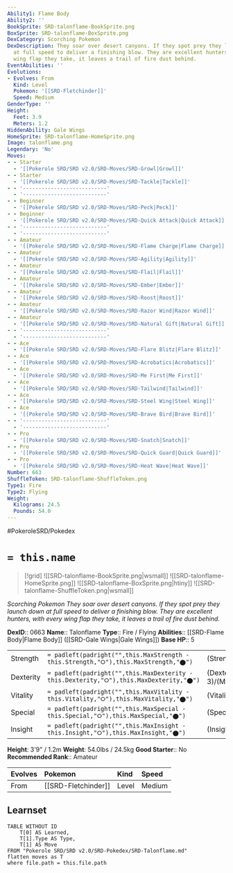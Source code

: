 ```yaml
---
Ability1: Flame Body
Ability2: ''
BookSprite: SRD-talonflame-BookSprite.png
BoxSprite: SRD-talonflame-BoxSprite.png
DexCategory: Scorching Pokemon
DexDescription: They soar over desert canyons. If they spot prey they launch down
  at full speed to deliver a finishing blow. They are excellent hunters, with every
  wing flap they take, it leaves a trail of fire dust behind.
EventAbilities: ''
Evolutions:
- Evolves: From
  Kind: Level
  Pokemon: '[[SRD-Fletchinder]]'
  Speed: Medium
GenderType: ''
Height:
  Feet: 3.9
  Meters: 1.2
HiddenAbility: Gale Wings
HomeSprite: SRD-talonflame-HomeSprite.png
Image: talonflame.png
Legendary: 'No'
Moves:
- - Starter
  - '[[Pokerole SRD/SRD v2.0/SRD-Moves/SRD-Growl|Growl]]'
- - Starter
  - '[[Pokerole SRD/SRD v2.0/SRD-Moves/SRD-Tackle|Tackle]]'
- - '---------------------------'
  - '---------------------------'
- - Beginner
  - '[[Pokerole SRD/SRD v2.0/SRD-Moves/SRD-Peck|Peck]]'
- - Beginner
  - '[[Pokerole SRD/SRD v2.0/SRD-Moves/SRD-Quick Attack|Quick Attack]]'
- - '---------------------------'
  - '---------------------------'
- - Amateur
  - '[[Pokerole SRD/SRD v2.0/SRD-Moves/SRD-Flame Charge|Flame Charge]]'
- - Amateur
  - '[[Pokerole SRD/SRD v2.0/SRD-Moves/SRD-Agility|Agility]]'
- - Amateur
  - '[[Pokerole SRD/SRD v2.0/SRD-Moves/SRD-Flail|Flail]]'
- - Amateur
  - '[[Pokerole SRD/SRD v2.0/SRD-Moves/SRD-Ember|Ember]]'
- - Amateur
  - '[[Pokerole SRD/SRD v2.0/SRD-Moves/SRD-Roost|Roost]]'
- - Amateur
  - '[[Pokerole SRD/SRD v2.0/SRD-Moves/SRD-Razor Wind|Razor Wind]]'
- - Amateur
  - '[[Pokerole SRD/SRD v2.0/SRD-Moves/SRD-Natural Gift|Natural Gift]]'
- - '---------------------------'
  - '---------------------------'
- - Ace
  - '[[Pokerole SRD/SRD v2.0/SRD-Moves/SRD-Flare Blitz|Flare Blitz]]'
- - Ace
  - '[[Pokerole SRD/SRD v2.0/SRD-Moves/SRD-Acrobatics|Acrobatics]]'
- - Ace
  - '[[Pokerole SRD/SRD v2.0/SRD-Moves/SRD-Me First|Me First]]'
- - Ace
  - '[[Pokerole SRD/SRD v2.0/SRD-Moves/SRD-Tailwind|Tailwind]]'
- - Ace
  - '[[Pokerole SRD/SRD v2.0/SRD-Moves/SRD-Steel Wing|Steel Wing]]'
- - Ace
  - '[[Pokerole SRD/SRD v2.0/SRD-Moves/SRD-Brave Bird|Brave Bird]]'
- - '---------------------------'
  - '---------------------------'
- - Pro
  - '[[Pokerole SRD/SRD v2.0/SRD-Moves/SRD-Snatch|Snatch]]'
- - Pro
  - '[[Pokerole SRD/SRD v2.0/SRD-Moves/SRD-Quick Guard|Quick Guard]]'
- - Pro
  - '[[Pokerole SRD/SRD v2.0/SRD-Moves/SRD-Heat Wave|Heat Wave]]'
Number: 663
ShuffleToken: SRD-talonflame-ShuffleToken.png
Type1: Fire
Type2: Flying
Weight:
  Kilograms: 24.5
  Pounds: 54.0
---
```


#PokeroleSRD/Pokedex

# `= this.name`

> [!grid]
> ![[SRD-talonflame-BookSprite.png|wsmall]]
> ![[SRD-talonflame-HomeSprite.png]]
> ![[SRD-talonflame-BoxSprite.png|htiny]]
> ![[SRD-talonflame-ShuffleToken.png|wsmall]]


*Scorching Pokemon*
*They soar over desert canyons. If they spot prey they launch down at full speed to deliver a finishing blow. They are excellent hunters, with every wing flap they take, it leaves a trail of fire dust behind.*

**DexID**:: 0663
**Name**:: Talonflame
**Type**:: Fire / Flying
**Abilities**:: [[SRD-Flame Body|Flame Body]] ([[SRD-Gale Wings|Gale Wings]])
**Base HP**:: 5

|           |                                                                                        |                                          |
| --------- | -------------------------------------------------------------------------------------- | ---------------------------------------- |
| Strength  | `= padleft(padright("",this.MaxStrength - this.Strength,"⭘"),this.MaxStrength,"⬤")`    | (Strength::2)/(MaxStrength::5)   |
| Dexterity | `= padleft(padright("",this.MaxDexterity - this.Dexterity,"⭘"),this.MaxDexterity,"⬤")` | (Dexterity:: 3)/(MaxDexterity::7) |
| Vitality  | `= padleft(padright("",this.MaxVitality - this.Vitality,"⭘"),this.MaxVitality,"⬤")`    | (Vitality::2)/(MaxVitality::5)   |
| Special   | `= padleft(padright("",this.MaxSpecial - this.Special,"⭘"),this.MaxSpecial,"⬤")`       | (Special::2)/(MaxSpecial::5)     |
| Insight   | `= padleft(padright("",this.MaxInsight - this.Insight,"⭘"),this.MaxInsight,"⬤")`       | (Insight::2)/(MaxInsight::4)     |

**Height**: 3'9" / 1.2m
**Weight**: 54.0lbs / 24.5kg
**Good Starter**:: No
**Recommended Rank**:: Amateur

| Evolves   | Pokemon             | Kind   | Speed   |
|:----------|:--------------------|:-------|:--------|
| From      | [[SRD-Fletchinder]] | Level  | Medium  |

## Learnset

```dataview
TABLE WITHOUT ID
    T[0] AS Learned,
    T[1].Type AS Type,
    T[1] AS Move
FROM "Pokerole SRD/SRD v2.0/SRD-Pokedex/SRD-Talonflame.md"
flatten moves as T
where file.path = this.file.path
```
